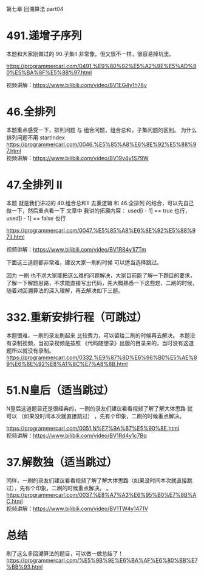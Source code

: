 第七章 回溯算法 part04

 
# 491.递增子序列 

本题和大家刚做过的 90.子集II 非常像，但又很不一样，很容易掉坑里。 

https://programmercarl.com/0491.%E9%80%92%E5%A2%9E%E5%AD%90%E5%BA%8F%E5%88%97.html 

视频讲解：https://www.bilibili.com/video/BV1EG4y1h78v  

# 46.全排列 
本题重点感受一下，排列问题 与 组合问题，组合总和，子集问题的区别。 为什么排列问题不用 startIndex 
https://programmercarl.com/0046.%E5%85%A8%E6%8E%92%E5%88%97.html   
视频讲解：https://www.bilibili.com/video/BV19v4y1S79W   

# 47.全排列 II 
本题 就是我们讲过的 40.组合总和II 去重逻辑 和 46.全排列 的结合，可以先自己做一下，然后重点看一下 文章中 我讲的拓展内容： used[i - 1] == true 也行，used[i - 1] == false 也行 

https://programmercarl.com/0047.%E5%85%A8%E6%8E%92%E5%88%97II.html     
 
视频讲解：https://www.bilibili.com/video/BV1R84y1i7Tm

下面这三道题都非常难，建议大家一刷的时候 可以适当选择跳过。 

因为 一刷 也不求大家能把这么难的问题解决，大家目前能了解一下题目的要求，了解一下解题思路，不求能直接写出代码，先大概熟悉一下这些题，二刷的时候，随着对回溯算法的深入理解，再去解决如下三题。 


# 332.重新安排行程（可跳过） 
本题很难，一刷的录友刷起来 比较费力，可以留给二刷的时候再去解决。
本题没有录制视频，当初录视频是按照 《代码随想录》出版的目录来的，当时没有这道题所以就没有录制。
https://programmercarl.com/0332.%E9%87%8D%E6%96%B0%E5%AE%89%E6%8E%92%E8%A1%8C%E7%A8%8B.html  

# 51.N皇后（适当跳过） 
N皇后这道题目还是很经典的，一刷的录友们建议看看视频了解了解大体思路 就可以 （如果没时间本次就直接跳过） ，先有个印象，二刷的时候重点解决。  

https://programmercarl.com/0051.N%E7%9A%87%E5%90%8E.html   
视频讲解：https://www.bilibili.com/video/BV1Rd4y1c7Bq 

# 37.解数独（适当跳过）  
同样，一刷的录友们建议看看视频了解了解大体思路（如果没时间本次就直接跳过），先有个印象，二刷的时候重点解决。 
。
https://programmercarl.com/0037.%E8%A7%A3%E6%95%B0%E7%8B%AC.html   
视频讲解：https://www.bilibili.com/video/BV1TW4y1471V

# 总结  
刷了这么多回溯算法的题目，可以做一做总结了！
https://programmercarl.com/%E5%9B%9E%E6%BA%AF%E6%80%BB%E7%BB%93.html 



